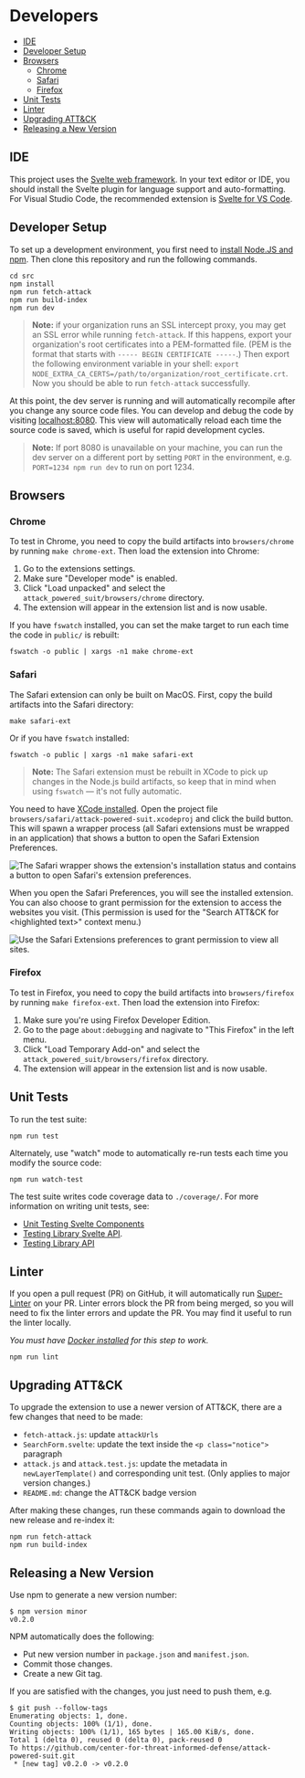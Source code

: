 # Developers

- [IDE](#ide)
- [Developer Setup](#developer-setup)
- [Browsers](#browsers)
  - [Chrome](#chrome)
  - [Safari](#safari)
  - [Firefox](#firefox)
- [Unit Tests](#unit-tests)
- [Linter](#linter)
- [Upgrading ATT\&CK](#upgrading-attck)
- [Releasing a New Version](#releasing-a-new-version)

## IDE

This project uses the [Svelte web framework](https://svelte.dev/). In your text
editor or IDE, you should install the Svelte plugin for language support and
auto-formatting. For Visual Studio Code, the recommended extension is [Svelte
for VS
Code](https://marketplace.visualstudio.com/items?itemName=svelte.svelte-vscode).

## Developer Setup

To set up a development environment, you first need to [install Node.JS and
npm](https://docs.npmjs.com/downloading-and-installing-node-js-and-npm). Then
clone this repository and run the following commands.

```shell
cd src
npm install
npm run fetch-attack
npm run build-index
npm run dev
```

> **Note:** if your organization runs an SSL intercept proxy, you may get an SSL
> error while running `fetch-attack`. If this happens, export your
> organization's root certificates into a PEM-formatted file. (PEM is the format
> that starts with `----- BEGIN CERTIFICATE -----`.) Then export the following
> environment variable in your shell: `export
> NODE_EXTRA_CA_CERTS=/path/to/organization/root_certificate.crt`. Now you
> should be able to run `fetch-attack` successfully.

At this point, the dev server is running and will automatically recompile after
you change any source code files. You can develop and debug the code by visiting
[localhost:8080](http://localhost:8080). This view will automatically reload
each time the source code is saved, which is useful for rapid development
cycles.

> **Note:** If port 8080 is unavailable on your machine, you can run the dev
> server on a different port by setting `PORT` in the environment, e.g.
> `PORT=1234 npm run dev` to run on port 1234.

## Browsers

### Chrome

To test in Chrome, you need to copy the build artifacts into `browsers/chrome` by
running `make chrome-ext`. Then load the extension into Chrome:

1. Go to the extensions settings.
2. Make sure "Developer mode" is enabled.
3. Click "Load unpacked" and select the `attack_powered_suit/browsers/chrome` directory.
4. The extension will appear in the extension list and is now usable.

If you have `fswatch` installed, you can set the make target to run each time the code
in `public/` is rebuilt:

```
fswatch -o public | xargs -n1 make chrome-ext
```

### Safari

The Safari extension can only be built on MacOS. First, copy the build artifacts
into the Safari directory:

```
make safari-ext
```

Or if you have `fswatch` installed:

```
fswatch -o public | xargs -n1 make safari-ext
```

> **Note:** The Safari extension must be rebuilt in XCode to pick up changes in the
> Node.js build artifacts, so keep that in mind when using `fswatch` &mdash; it's not
> fully automatic.

You need to have [XCode installed](https://developer.apple.com/xcode/resources/). Open
the project file `browsers/safari/attack-powered-suit.xcodeproj` and click the build
button. This will spawn a wrapper process (all Safari extensions must be wrapped in an
application) that shows a button to open the Safari Extension Preferences.

![The Safari wrapper shows the extension's installation status and contains a button to
open Safari's extension preferences.](safari-wrapper.png)

When you open the Safari Preferences, you will see the installed extension. You can also
choose to grant permission for the extension to access the websites you visit. (This
permission is used for the "Search ATT&CK for &lt;highlighted text&gt;" context menu.)

![Use the Safari Extensions preferences to grant permission to view all
sites.](safari-permissions.png)

### Firefox

To test in Firefox, you need to copy the build artifacts into `browsers/firefox` by
running `make firefox-ext`. Then load the extension into Firefox:

1. Make sure you're using Firefox Developer Edition.
2. Go to the page `about:debugging` and nagivate to "This Firefox" in the left menu.
3. Click "Load Temporary Add-on" and select the `attack_powered_suit/browsers/firefox` directory.
4. The extension will appear in the extension list and is now usable.

## Unit Tests

To run the test suite:

```shell
npm run test
```

Alternately, use "watch" mode to automatically re-run tests each time you modify
the source code:

```shell
npm run watch-test
```

The test suite writes code coverage data to `./coverage/`. For more information
on writing unit tests, see:

* [Unit Testing Svelte
  Components](https://sveltesociety.dev/recipes/testing-and-debugging/unit-testing-svelte-component/)
* [Testing Library Svelte
  API](https://testing-library.com/docs/svelte-testing-library/api).
* [Testing Library
  API](https://testing-library.com/docs/queries/about/#types-of-queries)

## Linter

If you open a pull request (PR) on GitHub, it will automatically run
[Super-Linter](https://github.com/github/super-linter) on your PR. Linter errors
block the PR from being merged, so you will need to fix the linter errors and
update the PR. You may find it useful to run the linter locally.

*You must have [Docker installed](https://docs.docker.com/engine/install/) for
this step to work.*

```shell
npm run lint
```

## Upgrading ATT&CK

To upgrade the extension to use a newer version of ATT&CK, there are a few
changes that need to be made:

* `fetch-attack.js`: update `attackUrls`
* `SearchForm.svelte`: update the text inside the `<p class="notice">`
  paragraph
* `attack.js` and `attack.test.js`: update the metadata in `newLayerTemplate()` and
  corresponding unit test. (Only applies to major version changes.)
* `README.md`: change the ATT&CK badge version

After making these changes, run these commands again to download the new release
and re-index it:

```shell
npm run fetch-attack
npm run build-index
```

## Releasing a New Version

Use npm to generate a new version number:

```shell
$ npm version minor
v0.2.0
```

NPM automatically does the following:

* Put new version number in `package.json` and `manifest.json`.
* Commit those changes.
* Create a new Git tag.

If you are satisfied with the changes, you just need to push them, e.g.

```shell
$ git push --follow-tags
Enumerating objects: 1, done.
Counting objects: 100% (1/1), done.
Writing objects: 100% (1/1), 165 bytes | 165.00 KiB/s, done.
Total 1 (delta 0), reused 0 (delta 0), pack-reused 0
To https://github.com/center-for-threat-informed-defense/attack-powered-suit.git
 * [new tag] v0.2.0 -> v0.2.0
```
